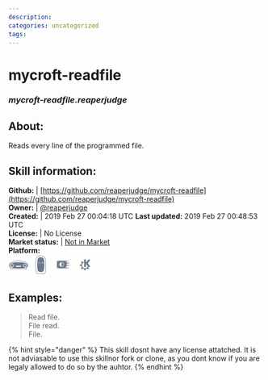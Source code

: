 ```yaml
--- 
description: 
categories: uncategorized   
tags:   
---
```


# mycroft-readfile  
### _mycroft-readfile.reaperjudge_  
## About:  
Reads every line of the programmed file.

## Skill information:  
**Github:** | [https://github.com/reaperjudge/mycroft-readfile](https://github.com/reaperjudge/mycroft-readfile)  
**Owner:** | [@reaperjudge](https://github.com/reaperjudge)  
**Created:** | 2019 Feb 27 00:04:18 UTC  **Last updated:** 2019 Feb 27 00:48:53 UTC  
**License:** | No License  
**Market status:** | [Not in Market](https://market.mycroft.ai/skill/)  
**Platform:**  
 ![](../.gitbook/assets/mark-1-icon.png)  ![](../.gitbook/assets/mark-2-icon.png)  ![](../.gitbook/assets/picroft-icon.png)  ![](../.gitbook/assets/kde.png)   
## Examples:  
> Read file.  
> File read.  
> File.  
  
{% hint style="danger" %}
This skill dosnt have any license attatched. It is not adviasable to use this skillnor fork or clone, as you dont know if you are legaly allowed to do so by the auhtor.
{% endhint %}
